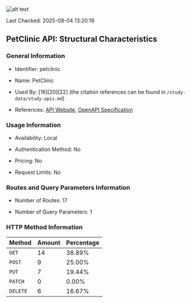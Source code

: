 ![alt text](https://img.shields.io/badge/OpenAPI_Specification-Valid-brightgreen.svg)

Last Checked: 2025-08-04 13:20:16

## PetClinic API: Structural Characteristics

### General Information

- Identifier: petclinic

- Name: PetClinic

- Used By: [16][20][22] (the citation references can be found in `/study-data/study-apis.md`)

- References: [API Website](https://github.com/spring-petclinic/spring-petclinic-rest), [OpenAPI Specification](https://github.com/spring-petclinic/spring-petclinic-rest/blob/master/src/main/resources/openapi.yml)

### Usage Information

- Availability: Local

- Authentication Method: No

- Pricing: No

- Request Limits: No

### Routes and Query Parameters Information

- Number of Routes: 17

- Number of Query Parameters: 1

### HTTP Method Information

| Method | Amount | Percentage |
|--------|--------|------------|
| `GET` | 14 | 38.89% |
| `POST` | 9 | 25.00% |
| `PUT` | 7 | 19.44% |
| `PATCH` | 0 | 0.00% |
| `DELETE` | 6 | 16.67% |
